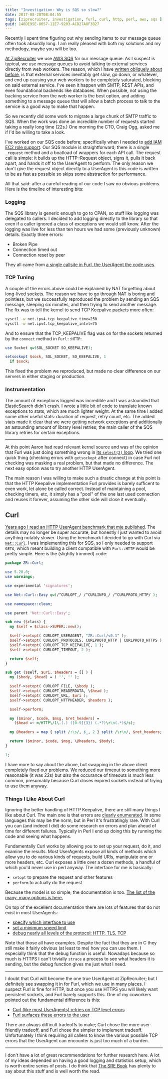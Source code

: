 ```yaml
---
title: "Investigation: Why is SQS so slow?"
date: 2017-08-20T08:04:55
tags: [ziprecruiter, investigation, furl, curl, http, perl, aws, sqs ]
guid: 148DE95E-8057-11E7-9203-ACD27A8F3B27
---
```

Recently I spent time figuring out why sending items to our message queue often
took absurdly long.  I am really pleased with both my solutions and my methodogy,
maybe you will be too.

<!--more-->

[At ZipRecruiter][zr] we use [AWS SQS][sqs] for our message queue.  As I suspect
is typical, we use message queues to avoid talking to external services directly
from web workers.  The reason, which I have [written obliquely about
before][reaper], is that external services inevitably get slow, go down, or
whatever, and end up causing your web workers to be completely saturated,
blocking on said external service.  I've seen it happen with SMTP, REST APIs,
and even foundational backends like databases.  When possible, not using the
backing service from the web worker is the best option, and adding something to
a message queue that will allow a batch process to talk to the service is a good
way to make that happen.

So we recently did some work to migrate a large chunk of SMTP traffic to SQS.
When the work was done an incredible number of requests started taking a really
long time (22s.)  One morning the CTO, Craig Ogg, asked me if I'd be willing to
take a look.

I've worked on our SQS code before; specifically when I needed to [add IAM EC2
role support][iam].  Our SQS module is straightforward; there is a single
`_request` method and a boatload of wrappers for each API call.  The request
call is simple: it builds up the HTTP::Request object, signs it, pulls it back
apart, and hands it off to the UserAgent to perform.  The only reason we don't
give the request object directly to a UserAgent is this code is written to be
as fast as possible so skips some abstraction for performance.

All that said: after a careful reading of our code I saw no obvious problems.
Here is the timeline of interesting bits:

### Logging

The SQS library is generic enough to go to CPAN, so stuff like logging was
delegated to callers.  I decided to add logging directly to the library so that
even if a caller ignored a class of exceptions we would still know.  After the
logging was live for less than ten hours we had some (previously unknown)
details.  Exactly three errors:

 * Broken Pipe
 * Connection timed out
 * Connection reset by peer

They all came from [a single callsite in Furl, the UserAgent the code
uses][callsite].

### TCP Tuning

A couple of the errors above could be explained by NAT forgetting about
long-lived sockets.  The reason we have to go through NAT is boring and
pointless, but we successfully reproduced the problem by sending an SQS message,
sleeping six minutes, and then trying to send another message.  The fix was to
tell the kernel to send TCP Keepalive packets more often:

``` sh
sysctl -w net.ipv4.tcp_keepalive_time=250
sysctl -w net.ipv4.tcp_keepalive_intvl=75
```

And to ensure that the TCP_KEEPALIVE flag was on for the sockets returned by the
`connect` method in `Furl::HTTP`:

``` perl
use Socket qw(SOL_SOCKET SO_KEEPALIVE);

setsockopt $sock, SOL_SOCKET, SO_KEEPALIVE, 1
  if $sock;
```

This fixed the problem we reproduced, but made no clear difference on our
servers in either staging or production.

### Instrumentation

The amount of exceptions logged was incredible and I was astounded that
ElasticSearch didn't crash.  I wrote a little bit of code to translate known
exceptions to stats, which are much lighter weight.  At the same time I added
some other useful stats: duration of request, retry count, etc.  The added stats
made it clear that we were getting network exceptions and additionally an
astounding amount of library level retries; the main caller of the SQS library
retries for certain exceptions.

---

At this point Aaron had read relevant kernel source and was of the opinion that
Furl was just doing something wrong in [its `select(2)` loop][furlsel].  We
tried one quick thing (checking errors with `getsockopt` after connect) in case
Furl not checking was masking a real problem, but that made no difference.  The
next easy option was to try another HTTP UserAgent.

The main reason I was willing to make such a drastic change at this point is
that the HTTP Keepalive implementation Furl provides is barely sufficent to even
work, let alone be called correct.  Instead of maintaining a pool, checking
timers, etc, it simply has a "pool" of the one last used connection and reuses
it forever, assuming the other side will close it eventually.

## Curl

[Years ago I read an HTTP UserAgent benchmark that mje published][benchmark].
The details may no longer be super accurate, but honestly I just wanted to avoid
anything notably slower.  Using the benchmark I decided to go with Curl via
[`Net::Curl`][netcurl].  I was implementing this for SQS, so I only needed to
support `GET`s, which meant building a client compatible with `Furl::HTTP` would
be pretty simple.  Here is the (slightly trimmed) code:

``` perl
package ZR::Curl;

use 5.20.0;
use warnings;

use experimental 'signatures';

use Net::Curl::Easy qw(/^CURLOPT_/ /^CURLINFO_/ /^CURLPROTO_HTTP/ );

use namespace::clean;

use parent 'Net::Curl::Easy';

sub new ($class) {
  my $self = $class->SUPER::new();

  $self->setopt( CURLOPT_USERAGENT, "ZR::Curl/v0.1" );
  $self->setopt( CURLOPT_PROTOCOLS, CURLPROTO_HTTP | CURLPROTO_HTTPS );
  $self->setopt( CURLOPT_TCP_KEEPALIVE, 1 );
  $self->setopt( CURLOPT_TIMEOUT, 2 );

  return $self;
}

sub get ($self, $uri, $headers = [] ) {
  my ($body, $head) = ( '', '' );

  $self->setopt( CURLOPT_FILE, \$body );
  $self->setopt( CURLOPT_HEADERDATA, \$head );
  $self->setopt( CURLOPT_URL, $uri );
  $self->setopt( CURLOPT_HTTPHEADER, $headers );

  $self->perform;

  my ($minor, $code, $msg, $ret_headers) =
    ($head =~ m/HTTP\/1\.(.) ([0-9]{3}) (.*?)\r\n(.*)$/s);

  my @headers = map { split /:\s/, $_, 2 } split /\r\n/, $ret_headers;

  return ($minor, $code, $msg, \@headers, $body);
}

1;
```

I have more to say about the above, but swapping in the above client completely
fixed our problems.  We reduced our timeout to something more reasonable (it was
22s) but *also* the occurance of timeouts is much less common, presumably
because Curl closes expired sockets instead of trying to use them anyway.

### Things I Like About Curl

Ignoring the better handling of HTTP Keepalive, there are still many things I
like about Curl.  The main one is that errors are [clearly enumerated][curlerr].
In some languages this may be the norm, but in Perl it's frustratingly rare.
With Curl you can (and indeed I did) do some research on errors and plan ahead
of time for different failures.  Typically in Perl I end up doing this by
running the code and seeing what happens.

Fundamentally Curl works by allowing you to set up your request, do it, and
examine the results.  Most UserAgents expose all kinds of methods which allow
you to do various kinds of requests, build URIs, manipulate one or more headers,
etc.  Curl exposes a little over a dozen methods, a handful of which you'd never
use in perl anyway.  The interface for me is basically:

 * `setopt` to prepare the request and other features
 * `perform` to actually do the request

Because the model is so simple, the documentation is too.  [The list of the many,
many options is here.][setopt]

On top of the excellent documentation there are lots of features that do not
exist in most UserAgents:

 * [specify which interface to use](https://curl.haxx.se/libcurl/c/CURLOPT_INTERFACE.html)
 * [set a minimum speed limit](https://curl.haxx.se/libcurl/c/CURLOPT_LOW_SPEED_LIMIT.html)
 * [debug nearly all levels of the protocol: HTTP, TLS, TCP](https://curl.haxx.se/libcurl/c/CURLOPT_DEBUGFUNCTION.html)

Note that those all have examples.  Despite the fact that they are in C they
still make it fairly obvious (at least to me) how you can use them.  I
especially think that the debug function is useful.  Nowadays because so much is
HTTPS I can't trivially `strace` a process to see what headers it is sending,
but the debug function gives me just what I need.

---

I doubt that Curl will become the one true UserAgent at ZipRecruiter; but I
definitely see swapping it in for Furl, which we use in many places.  I suspect
Furl is fine for HTTP, but once you use HTTPS you will likely want persistent
sockets, and Furl barely supports this.  One of my coworkers pointed out the
fundamental difference is this:

 * [Curl (like most UserAgents) retries on TCP level errors][curlre]
 * [Furl surfaces these errors to the user][furlre]

There are always difficult tradeoffs to make; Curl chose the more user-friendly
tradeoff, and Furl chose the simpler to implement tradeoff.  Unfortunately I
think requiring all callers to know the various possible TCP errors that the
UserAgent can encounter is just too much of a burden.

---

I don't have a lot of great recommendations for further research here.  A lot of
my ideas depended on having a good logging and statistics setup, which is worth
entire series of posts.  I do think that <a target="_blank"
href="https://www.amazon.com/gp/product/149192912X/ref=as_li_tl?ie=UTF8&camp=1789&creative=9325&creativeASIN=149192912X&linkCode=as2&tag=afoolishmanif-20&linkId=a7610c779654105cddeb8ee1773e5984">The
SRE Book</a><img
src="//ir-na.amazon-adsystem.com/e/ir?t=afoolishmanif-20&l=am2&o=1&a=149192912X"
width="1" height="1" border="0" alt="" style="border:none !important; margin:0px
!important;" /> has plenty to say about this stuff and is well worth the read.

[furlre]: https://github.com/tokuhirom/Furl/issues/98
[curlre]: https://github.com/curl/curl/blob/4ebe24dfea0c9f93cbfaee66b52a0670e66124d8/lib/transfer.c#L1852
[benchmark]: http://www.martin-evans.me.uk/node/169#results
[furlsel]: https://metacpan.org/source/TOKUHIROM/Furl-3.11/lib/Furl/HTTP.pm#L864-882
[setopt]: https://curl.haxx.se/libcurl/c/curl_easy_setopt.html
[zr]: https://www.ziprecruiter.com/hiring/technology
[sqs]: https://aws.amazon.com/sqs/
[reaper]: /posts/reap-slow-and-bloated-plack-workers/
[iam]: /posts/aws-iam-at-ziprecruiter/
[callsite]: https://metacpan.org/source/TOKUHIROM/Furl-3.05/lib/Furl/HTTP.pm#L381
[netcurl]: https://metacpan.org/pod/Net::Curl
[curlerr]: https://curl.haxx.se/libcurl/c/libcurl-errors.html
